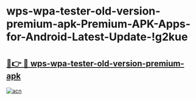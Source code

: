 # wps-wpa-tester-old-version-premium-apk-Premium-APK-Apps-for-Android-Latest-Update-!g2kue

# <h2><a href="https://ehnqz6.esa.edu.pl?title=wps-wpa-tester-old-version-premium-apk&ref=g2kue">🔗👉 🔴 wps-wpa-tester-old-version-premium-apk</a></h2>

[![acn](https://github.com/user-attachments/assets/0f9c940e-d8b0-45ae-aac7-cd30a18b3e1c)](https://ehnqz6.esa.edu.pl?title=wps-wpa-tester-old-version-premium-apk&ref=g2kue)

